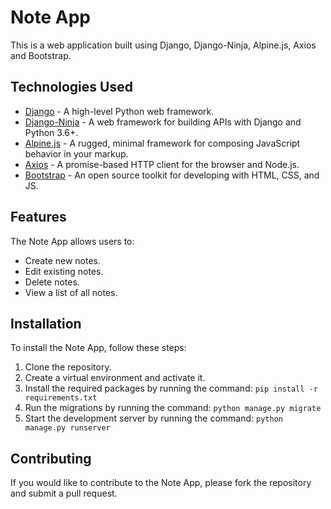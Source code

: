 <div>
		<h1>Note App</h1>
		<p>This is a web application built using Django, Django-Ninja, Alpine.js, Axios and Bootstrap.</p>
    	<h2>Technologies Used</h2>
      <ul>
        <li><a href="https://www.djangoproject.com/">Django</a> - A high-level Python web framework.</li>
		    <li><a href="https://django-ninja.rest-framework.com/">Django-Ninja</a> - A web framework for building APIs with Django and Python 3.6+.</li>
		    <li><a href="https://github.com/alpinejs/alpine">Alpine.js</a> - A rugged, minimal framework for composing JavaScript behavior in your markup.</li>
		    <li><a href="https://axios-http.com/">Axios</a> - A promise-based HTTP client for the browser and Node.js.</li>
		    <li><a href="https://getbootstrap.com/">Bootstrap</a> - An open source toolkit for developing with HTML, CSS, and JS.</li>
	  </ul>
</div>
<h2>Features</h2>
<p>The Note App allows users to:</p>
<ul>
<li>Create new notes.</li>
<li>Edit existing notes.</li>
 <li>Delete notes.</li>
 <li>View a list of all notes.</li>
</ul>

<h2>Installation</h2>
<p>To install the Note App, follow these steps:</p>

<ol>
<li>Clone the repository.</li>
<li>Create a virtual environment and activate it.</li>
<li>Install the required packages by running the command: <code>pip install -r requirements.txt</code></li>
<li>Run the migrations by running the command: <code>python manage.py migrate</code></li>
<li>Start the development server by running the command: <code>python manage.py runserver</code></li>
</ol>

<h2>Contributing</h2>
<p>If you would like to contribute to the Note App, please fork the repository and submit a pull request.</p>
